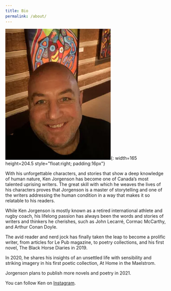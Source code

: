 ```yaml
---
title: Bio
permalink: /about/
---
```


![Ken Jorgenson](/images/img-about-1.png){: width=165 height=204.5 style="float:right; padding:16px"}

With his unforgettable characters, and stories that show a deep knowledge of human nature,  Ken Jorgenson has become one of Canada’s most talented uprising writers. The great skill with which he weaves the lives of his characters proves that Jorgenson is a master of storytelling and one of the writers addressing the human condition in a way that makes it so relatable to his readers.

While Ken Jorgenson is mostly known as a retired international athlete and rugby coach, his lifelong passion has always been the words and stories of writers and thinkers he cherishes, such as John Lecarré, Cormac McCarthy, and Arthur Conan Doyle.

The avid reader and nerd jock has finally taken the leap to become a prolific writer, from articles for Le Pub magazine, to poetry collections, and his first novel, The Black Horse Diaries in 2019.

In 2020, he shares his insights of an unsettled life with sensibility and striking imagery in his first poetic collection, At Home in the Maelstrom. 

Jorgenson plans to publish more novels and poetry in 2021.

You can follow Ken on [Instagram](https://www.instagram.com/kennyjorgenson/).
